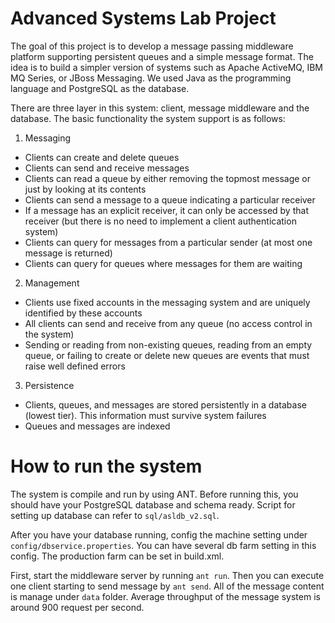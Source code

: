 Advanced Systems Lab Project
======

The goal of this project is to develop a message passing middleware platform supporting persistent queues and a simple message format. The idea is to build a simpler version of systems such as Apache ActiveMQ, IBM MQ Series, or JBoss Messaging. We used Java as the programming language and PostgreSQL as the database. 

There are three layer in this system: client, message middleware and the database. The basic functionality the system support is as follows:

1. Messaging
  * Clients can create and delete queues
  * Clients can send and receive messages
  * Clients can read a queue by either removing the topmost message or just by looking at its contents
  * Clients can send a message to a queue indicating a particular receiver
  * If a message has an explicit receiver, it can only be accessed by that receiver (but there is no need to implement a client authentication system)
  * Clients can query for messages from a particular sender (at most one message is returned)
  * Clients can query for queues where messages for them are waiting
2. Management
  * Clients use fixed accounts in the messaging system and are uniquely identified by these accounts
  * All clients can send and receive from any queue (no access control in the system)
  * Sending or reading from non-existing queues, reading from an empty queue, or failing to create or delete new queues are events that must raise well defined errors
3. Persistence
  * Clients, queues, and messages are stored persistently in a database (lowest tier). This information must survive system failures
  * Queues and messages are indexed

How to run the system 
======

The system is compile and run by using ANT. Before running this, you should have your PostgreSQL database and schema ready. Script for setting up database can refer to `sql/asldb_v2.sql`.

After you have your database running, config the machine setting under `config/dbservice.properties`. You can have several db farm setting in this config. The production farm can be set in build.xml.

First, start the middleware server by running `ant run`. Then you can execute one client starting to send message by `ant send`. All of the message content is manage under `data` folder. Average throughput of the message system is around 900 request per second.
